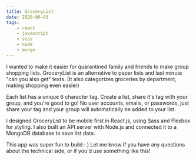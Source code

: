 ```yaml
---
title: GroceryList
date: 2020-06-03
tags: 
    - react
    - javascript
    - scss 
    - node
    - mongo
---
```

I wanted to make it easier for quarantined family and friends to make group shopping lists. GroceryList is an alternative to paper lists and last minute "can you also get" texts. (It also categorizes groceries by department, making shopping even easier)

Each list has a unique 6 character tag. Create a list, share it's tag with your group, and you're good to go! No user accounts, emails, or passwords, just share your tag and your group will automatically be added to your list.

I designed GroceryList to be mobile first in React.js, using Sass and Flexbox for styling. I also built an API server with Node.js and connected it to a MongoDB database to save list data.

This app was super fun to build : ) Let me know if you have any questions about the technical side, or if you'd use something like this!